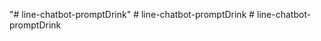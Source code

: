 "# line-chatbot-promptDrink" 
#   l i n e - c h a t b o t - p r o m p t D r i n k  
 #   l i n e - c h a t b o t - p r o m p t D r i n k  
 